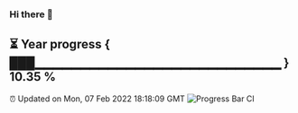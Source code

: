 ### Hi there 👋
⏳ Year progress { ███▁▁▁▁▁▁▁▁▁▁▁▁▁▁▁▁▁▁▁▁▁▁▁▁▁▁▁ } 10.35 %
---
⏰ Updated on Mon, 07 Feb 2022 18:18:09 GMT
![Progress Bar CI](https://github.com/liununu/liununu/workflows/Progress%20Bar%20CI/badge.svg)
